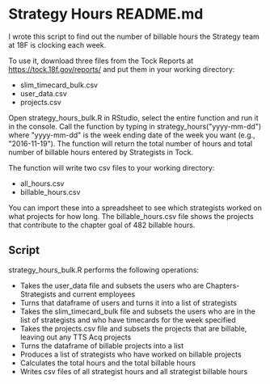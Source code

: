 # Strategy Hours README.md
I wrote this script to find out the number of billable hours the Strategy team at 18F is clocking each week. 

To use it, download three files from the Tock Reports at https://tock.18f.gov/reports/ and put them in your working directory: 
- slim_timecard_bulk.csv
- user_data.csv
- projects.csv

Open strategy_hours_bulk.R in RStudio, select the entire function and run it in the console. Call the function by typing in strategy_hours("yyyy-mm-dd") where "yyyy-mm-dd" is the week ending date of the week you want (e.g., "2016-11-19"). The function will return the total number of hours and total number of billable hours entered by Strategists in Tock. 

The function will write two csv files to your working directory:   
- all_hours.csv
- billable_hours.csv

You can import these into a spreadsheet to see which strategists worked on what projects for how long. The billable_hours.csv file shows the projects that contribute to the chapter goal of 482 billable hours.  

## Script
strategy_hours_bulk.R performs the following operations:
- Takes the user_data file and subsets the users who are Chapters-Strategists and current employees
- Turns that dataframe of users and turns it into a list of strategists
- Takes the slim_timecard_bulk file and subsets the users who are in the list of strategists and who have timecards for the week specified
- Takes the projects.csv file and subsets the projects that are billable, leaving out any TTS Acq projects
- Turns the dataframe of billable projects into a list 
- Produces a list of strategists who have worked on billable projects
- Calculates the total hours and the total billable hours
- Writes csv files of all strategist hours and all strategist billable hours
